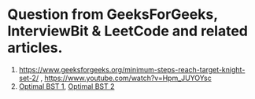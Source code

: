 # Question from GeeksForGeeks, InterviewBit & LeetCode and related articles.

1) https://www.geeksforgeeks.org/minimum-steps-reach-target-knight-set-2/ , https://www.youtube.com/watch?v=Hpm_JUYOYsc
2) [Optimal BST 1](https://www.geeksforgeeks.org/optimal-binary-search-tree-dp-24), [Optimal BST 2](https://www.youtube.com/watch?v=PjcBOfqQlNo&t=44s)

